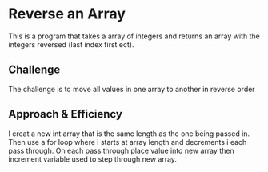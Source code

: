 # Reverse an Array
This is a program that takes a array of integers and returns an array with the integers reversed (last index first ect).

## Challenge
The challenge is to move all values in one array to another in reverse order

## Approach & Efficiency
I creat a new int array that is the same length as the one being passed in. Then use a for loop where i starts at array length and decrements i each pass through. On each pass through place value into new array then increment variable used to step through new array.


